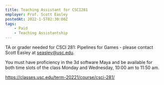 ```yaml
---
title: Teaching Assistant for CSCI281
employer: Prof. Scott Easley
postedAt: 2022-1-5T02:30:00Z
tags:
    - Paid
    - Teaching Assistantship
---
```


TA or grader needed for CSCI 281: Pipelines for Games - please contact Scott Easley at seasley@usc.edu. 

You must have proficiency in the 3d software Maya and be available for both time slots of the class Monday and Wednesday, 10:00 am to 11:50 am.
 
https://classes.usc.edu/term-20221/course/csci-281/